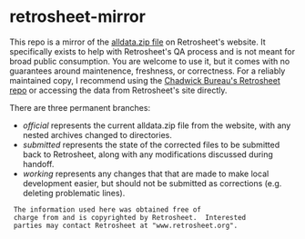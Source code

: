 # retrosheet-mirror

This repo is a mirror of the [alldata.zip file](https://www.retrosheet.org/downloads/alldata.zip) on Retrosheet's website.
It specifically exists to help with Retrosheet's QA process and is not meant for broad public consumption.
You are welcome to use it, but it comes with no guarantees around maintenence, freshness, or correctness.
For a reliably maintained copy, I recommend using the [Chadwick Bureau's Retrosheet repo](https://github.com/chadwickbureau/retrosheet)
or accessing the data from Retrosheet's site directly.


There are three permanent branches:
  - *official* represents the current alldata.zip file from the website, with any nested archives changed to directories.
  - *submitted* represents the state of the corrected files to be submitted back to Retrosheet,
   along with any modifications discussed during handoff.
  - *working* represents any changes that that are made to make local development easier,
    but should not be submitted as corrections (e.g. deleting problematic lines).

```
 The information used here was obtained free of
 charge from and is copyrighted by Retrosheet.  Interested
 parties may contact Retrosheet at "www.retrosheet.org".
```
